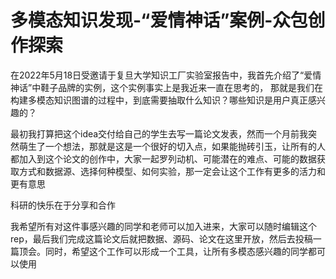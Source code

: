 # 多模态知识发现-“爱情神话”案例-众包创作探索


在2022年5月18日受邀请于复旦大学知识工厂实验室报告中，我首先介绍了“爱情神话”中鞋子品牌的实例，这个实例事实上是我近来一直在思考的，
那就是我们在构建多模态知识图谱的过程中，到底需要抽取什么知识？哪些知识是用户真正感兴趣的？

最初我打算把这个idea交付给自己的学生去写一篇论文发表，然而一个月前我突然萌生了一个想法，那就是这是一个很好的切入点，如果能抛砖引玉，让所有的人都加入到这个论文的创作中，大家一起罗列动机、可能潜在的难点、可能的数据获取方式和数据源、选择何种模型、如何实验，那一定会让这个工作有更多的活力和更有意思

科研的快乐在于分享和合作

我希望所有对这件事感兴趣的同学和老师可以加入进来，大家可以随时编辑这个rep，最后我们完成这篇论文后就把数据、源码、论文在这里开放，然后去投稿一篇顶会。同时，希望这个工作可以形成一个工具，让所有多模态感兴趣的同学都可以使用
